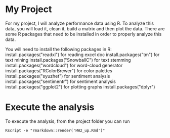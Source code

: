 # My Project
For my project, I will analyze performance data using R. To analyze this data, you will load it, clean it, build a matrix and then plot the data. 
There are some R packages that need to be installed in order to properly analyze this data.

You will need to install the following packages in R:
install.packages("readxl")  for reading excel doc
install.packages("tm")   for text mining
install.packages("SnowballC") for text stemming
install.packages("wordcloud") for word-cloud generator 
install.packages("RColorBrewer") for color palettes
install.packages("syuzhet") for sentiment analysis
install.packages("sentimentr")  for sentiment analysis
install.packages("ggplot2") for plotting graphs
install.packages("dplyr")



# Execute the analysis
To execute the analysis, from the project folder you can run

```{r}
Rscript -e "rmarkdown::render('HW2_up.Rmd')"
```

